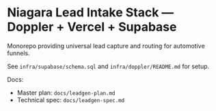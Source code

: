 # Niagara Lead Intake Stack — Doppler + Vercel + Supabase

Monorepo providing universal lead capture and routing for automotive funnels.

See `infra/supabase/schema.sql` and `infra/doppler/README.md` for setup.

Docs:
- Master plan: `docs/leadgen-plan.md`
- Technical spec: `docs/leadgen-spec.md`

